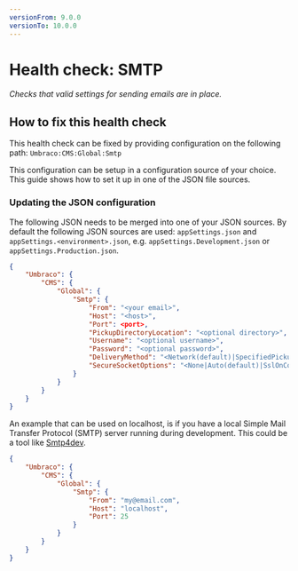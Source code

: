 ```yaml
---
versionFrom: 9.0.0
versionTo: 10.0.0
---
```


# Health check: SMTP

_Checks that valid settings for sending emails are in place._

## How to fix this health check

This health check can be fixed by providing configuration on the following path: `Umbraco:CMS:Global:Smtp`

This configuration can be setup in a configuration source of your choice. This guide shows how to set it up in one of the JSON file sources.

### Updating the JSON configuration

The following JSON needs to be merged into one of your JSON sources. By default the following JSON sources are used: `appSettings.json` and `appSettings.<environment>.json`, e.g. `appSettings.Development.json` or `appSettings.Production.json`.

```json
{
    "Umbraco": {
        "CMS": {
            "Global": {
                "Smtp": {
                    "From": "<your email>",
                    "Host": "<host>",
                    "Port": <port>,
                    "PickupDirectoryLocation": "<optional directory>",
                    "Username": "<optional username>",
                    "Password": "<optional password>",
                    "DeliveryMethod": "<Network(default)|SpecifiedPickupDirectory|PickupDirectoryFromIis>",
                    "SecureSocketOptions": "<None|Auto(default)|SslOnConnect|StartTls|StartTlsWhenAvailable>"
                }
            }
        }
    }
}
```

An example that can be used on localhost, is if you have a local Simple Mail Transfer Protocol (SMTP) server running during development. This could be a tool like [Smtp4dev](https://github.com/rnwood/smtp4dev).

```json
{
    "Umbraco": {
        "CMS": {
            "Global": {
                "Smtp": {
                    "From": "my@email.com",
                    "Host": "localhost",
                    "Port": 25
                }
            }
        }
    }
}
```
